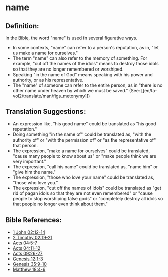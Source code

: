 # name #

## Definition: ##

In the Bible, the word "name" is used in several figurative ways.

* In some contexts, "name" can refer to a person's reputation, as in, "let us make a name for ourselves."
* The term "name" can also refer to the memory of something. For example, "cut off the names of the idols" means to destroy those idols so that they are no longer remembered or worshiped.
* Speaking "in the name of God" means speaking with his power and authority, or as his representative.
* The "name" of someone can refer to the entire person, as in "there is no other name under heaven by which we must be saved." (See: [[en/ta-vol2/translate/man/figs_metonymy]])

## Translation Suggestions: ##

* An expression like, "his good name" could be translated as "his good reputation."
* Doing something "in the name of" could be translated as, "with the authority of" or "with the permission of" or "as the representative of" that person.
* The expression, "make a name for ourselves" could be translated, "cause many people to know about us" or "make people think we are very important."
* The expression, "call his name" could be translated as, "name him" or "give him the name."
* The expression, "those who love your name" could be translated as, "those who love you."
* The expression, "cut off the names of idols" could be translated as "get rid of pagan idols so that they are not even remembered" or  "cause people to stop worshiping false gods" or "completely destroy all idols so that people no longer even think about them."



## Bible References: ##

* [1 John 02:12-14](en/tn/1jn/help/02/12)
* [2 Timothy 02:19-21](en/tn/2ti/help/02/19)
* [Acts 04:5-7](en/tn/act/help/04/05)
* [Acts 04:11-12](en/tn/act/help/04/11)
* [Acts 09:26-27](en/tn/act/help/09/26)
* [Genesis 12:1-3](en/tn/gen/help/12/01)
* [Genesis 35:9-10](en/tn/gen/help/35/09)
* [Matthew 18:4-6](en/tn/mat/help/18/04)